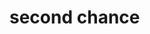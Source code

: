 <!DOCTYPE html>
<html>
<head>
	<title>AAA</title>
</head>
<body>
<h1>second chance</h1>
</body>
</html>

